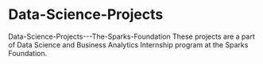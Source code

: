 # Data-Science-Projects
Data-Science-Projects---The-Sparks-Foundation
These projects are a part of Data Science and Business Analytics Internship program at the Sparks Foundation.
